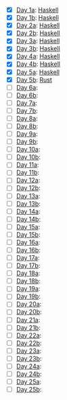 - [x] [Day 1a](https://adventofcode.com/2024/day/1): [Haskell](Haskell/day-01-a)
- [x] [Day 1b](https://adventofcode.com/2024/day/1): [Haskell](Haskell/day-01-b)
- [x] [Day 2a](https://adventofcode.com/2024/day/2): [Haskell](Haskell/day-02-a)
- [x] [Day 2b](https://adventofcode.com/2024/day/2): [Haskell](Haskell/day-02-b)
- [x] [Day 3a](https://adventofcode.com/2024/day/3): [Haskell](Haskell/day-03-a)
- [x] [Day 3b](https://adventofcode.com/2024/day/3): [Haskell](Haskell/day-03-b)
- [x] [Day 4a](https://adventofcode.com/2024/day/4): [Haskell](Haskell/day-04-a)
- [x] [Day 4b](https://adventofcode.com/2024/day/4): [Haskell](Haskell/day-04-b)
- [x] [Day 5a](https://adventofcode.com/2024/day/5): [Haskell](Haskell/day-05-a)
- [x] [Day 5b](https://adventofcode.com/2024/day/5): [Rust](Rust/day-05-b)
- [ ] [Day 6a](https://adventofcode.com/2024/day/6):
- [ ] [Day 6b](https://adventofcode.com/2024/day/6):
- [ ] [Day 7a](https://adventofcode.com/2024/day/7):
- [ ] [Day 7b](https://adventofcode.com/2024/day/7):
- [ ] [Day 8a](https://adventofcode.com/2024/day/8):
- [ ] [Day 8b](https://adventofcode.com/2024/day/8):
- [ ] [Day 9a](https://adventofcode.com/2024/day/9):
- [ ] [Day 9b](https://adventofcode.com/2024/day/9):
- [ ] [Day 10a](https://adventofcode.com/2024/day/10):
- [ ] [Day 10b](https://adventofcode.com/2024/day/10):
- [ ] [Day 11a](https://adventofcode.com/2024/day/11):
- [ ] [Day 11b](https://adventofcode.com/2024/day/11):
- [ ] [Day 12a](https://adventofcode.com/2024/day/12):
- [ ] [Day 12b](https://adventofcode.com/2024/day/12):
- [ ] [Day 13a](https://adventofcode.com/2024/day/13):
- [ ] [Day 13b](https://adventofcode.com/2024/day/13):
- [ ] [Day 14a](https://adventofcode.com/2024/day/14):
- [ ] [Day 14b](https://adventofcode.com/2024/day/14):
- [ ] [Day 15a](https://adventofcode.com/2024/day/15):
- [ ] [Day 15b](https://adventofcode.com/2024/day/15):
- [ ] [Day 16a](https://adventofcode.com/2024/day/16):
- [ ] [Day 16b](https://adventofcode.com/2024/day/16):
- [ ] [Day 17a](https://adventofcode.com/2024/day/17):
- [ ] [Day 17b](https://adventofcode.com/2024/day/17):
- [ ] [Day 18a](https://adventofcode.com/2024/day/18):
- [ ] [Day 18b](https://adventofcode.com/2024/day/18):
- [ ] [Day 19a](https://adventofcode.com/2024/day/19):
- [ ] [Day 19b](https://adventofcode.com/2024/day/19):
- [ ] [Day 20a](https://adventofcode.com/2024/day/20):
- [ ] [Day 20b](https://adventofcode.com/2024/day/20):
- [ ] [Day 21a](https://adventofcode.com/2024/day/21):
- [ ] [Day 21b](https://adventofcode.com/2024/day/21):
- [ ] [Day 22a](https://adventofcode.com/2024/day/22):
- [ ] [Day 22b](https://adventofcode.com/2024/day/22):
- [ ] [Day 23a](https://adventofcode.com/2024/day/23):
- [ ] [Day 23b](https://adventofcode.com/2024/day/23):
- [ ] [Day 24a](https://adventofcode.com/2024/day/24):
- [ ] [Day 24b](https://adventofcode.com/2024/day/24):
- [ ] [Day 25a](https://adventofcode.com/2024/day/25):
- [ ] [Day 25b](https://adventofcode.com/2024/day/25):
